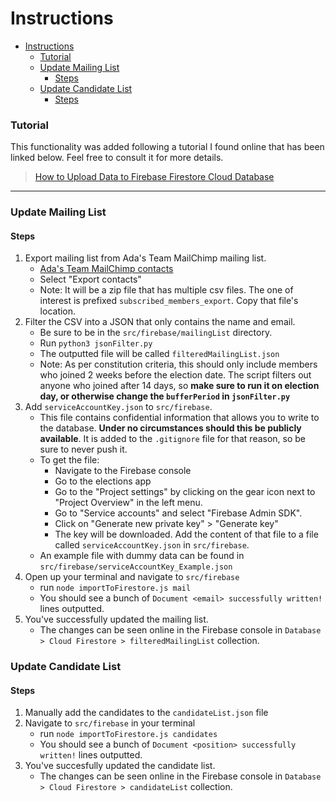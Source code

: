 # Instructions

- [Instructions](#instructions)
    - [Tutorial](#tutorial)
    - [Update Mailing List](#update-mailing-list)
      - [Steps](#steps)
    - [Update Candidate List](#update-candidate-list)
      - [Steps](#steps-1)

### Tutorial

This functionality was added following a tutorial I found online that has been linked below. Feel free to consult it for more details.

> <a href="https://medium.com/@impaachu/how-to-upload-data-to-firebase-firestore-cloud-database-63543d7b34c5"> How to Upload Data to Firebase Firestore Cloud Database </a>

<hr>

### Update Mailing List

#### Steps

1. Export mailing list from Ada's Team MailChimp mailing list.
   - <a href="https://us18.admin.mailchimp.com/lists/members/"> Ada's Team MailChimp contacts</a>
   - Select "Export contacts"
   - Note: It will be a zip file that has multiple csv files. The one of interest is prefixed `subscribed_members_export`. Copy that file's location.
2. Filter the CSV into a JSON that only contains the name and email.
   - Be sure to be in the `src/firebase/mailingList` directory.
   - Run `python3 jsonFilter.py`
   - The outputted file will be called `filteredMailingList.json`
   - Note: As per constitution criteria, this should only include members who joined 2 weeks before the election date. The script filters out anyone who joined after 14 days, so **make sure to run it on election day, or otherwise change the `bufferPeriod` in `jsonFilter.py`**
3. Add `serviceAccountKey.json` to `src/firebase`.
   - This file contains confidential information that allows you to write to the database. **Under no circumstances should this be publicly available**. It is added to the `.gitignore` file for that reason, so be sure to never push it.
   - To get the file:
     - Navigate to the Firebase console
     - Go to the elections app
     - Go to the "Project settings" by clicking on the gear icon next to "Project Overview" in the left menu.
     - Go to "Service accounts" and select "Firebase Admin SDK".
     - Click on "Generate new private key" > "Generate key"
     - The key will be downloaded. Add the content of that file to a file called `serviceAccountKey.json` in `src/firebase`.
   - An example file with dummy data can be found in `src/firebase/serviceAccountKey_Example.json`
4. Open up your terminal and navigate to `src/firebase`
   - run `node importToFirestore.js mail`
   - You should see a bunch of `Document <email> successfully written!` lines outputted.
5. You've successfully updated the mailing list.
   - The changes can be seen online in the Firebase console in `Database > Cloud Firestore > filteredMailingList` collection.

### Update Candidate List

#### Steps

1. Manually add the candidates to the `candidateList.json` file
2. Navigate to `src/firebase` in your terminal
   - run `node importToFirestore.js candidates`
   - You should see a bunch of `Document <position> successfully written!` lines outputted.
3. You've succesfully updated the candidate list.
   - The changes can be seen online in the Firebase console in `Database > Cloud Firestore > candidateList` collection.
